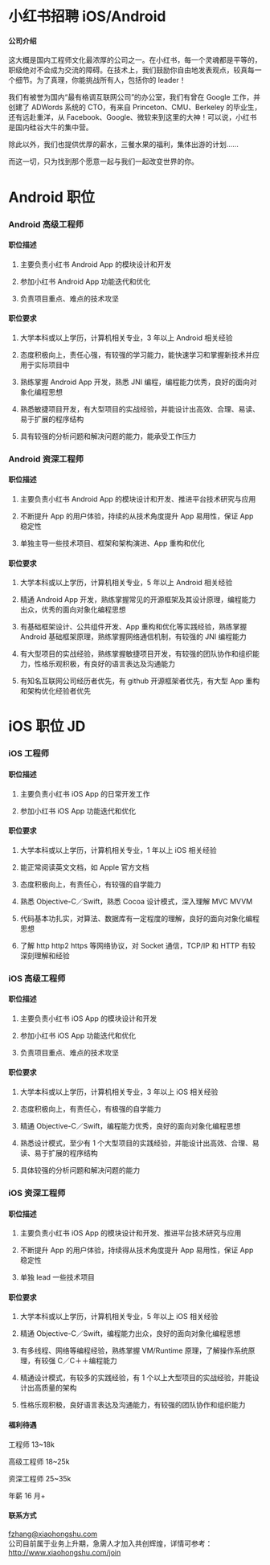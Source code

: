 小红书招聘 iOS/Android
==========

#### 公司介绍
这大概是国内工程师文化最浓厚的公司之一。在小红书，每一个灵魂都是平等的，职级绝对不会成为交流的障碍。在技术上，我们鼓励你自由地发表观点，较真每一个细节。为了真理，你能挑战所有人，包括你的 leader！

我们有被誉为国内“最有格调互联网公司”的办公室，我们有曾在 Google 工作，并创建了 ADWords 系统的 CTO，有来自 Princeton、CMU、Berkeley 的毕业生，还有远赴重洋，从 Facebook、Google、微软来到这里的大神！可以说，小红书是国内硅谷大牛的集中营。

除此以外，我们也提供优厚的薪水，三餐水果的福利，集体出游的计划……

而这一切，只为找到那个愿意一起与我们一起改变世界的你。

Android 职位
==========
### Android 高级工程师

#### 职位描述
1. 主要负责小红书 Android App 的模块设计和开发

2. 参加小红书 Android App 功能迭代和优化

3. 负责项目重点、难点的技术攻坚

#### 职位要求 
1. 大学本科或以上学历，计算机相关专业，3 年以上 Android 相关经验

2. 态度积极向上，责任心强，有较强的学习能力，能快速学习和掌握新技术并应用于实际项目中

3. 熟练掌握 Android App 开发，熟悉 JNI 编程，编程能力优秀，良好的面向对象化编程思想

4. 熟悉敏捷项目开发，有大型项目的实战经验，并能设计出高效、合理、易读、易于扩展的程序结构

5. 具有较强的分析问题和解决问题的能力，能承受工作压力

### Android 资深工程师

#### 职位描述
1. 主要负责小红书 Android App 的模块设计和开发、推进平台技术研究与应用

2. 不断提升 App 的用户体验，持续的从技术角度提升 App 易用性，保证 App 稳定性

3. 单独主导一些技术项目、框架和架构演进、App 重构和优化 

#### 职位要求 
1. 大学本科或以上学历，计算机相关专业，5 年以上 Android 相关经验

2. 精通 Android App 开发，熟练掌握常见的开源框架及其设计原理，编程能力出众，优秀的面向对象化编程思想

3. 有基础框架设计、公共组件开发、App 重构和优化等实践经验，熟练掌握 Android 基础框架原理，熟练掌握网络通信机制，有较强的 JNI 编程能力

4. 有大型项目的实战经验，熟练掌握敏捷项目开发，有较强的团队协作和组织能力，性格乐观积极，有良好的语言表达及沟通能力

5. 有知名互联网公司经历者优先，有 github 开源框架者优先，有大型 App 重构和架构优化经验者优先


iOS 职位 JD
==========

### iOS 工程师

#### 职位描述
1. 主要负责小红书 iOS App 的日常开发工作

2. 参加小红书 iOS App 功能迭代和优化

#### 职位要求 
1. 大学本科或以上学历，计算机相关专业，1 年以上 iOS 相关经验

2. 能正常阅读英文文档，如 Apple 官方文档

3. 态度积极向上，有责任心，有较强的自学能力

4. 熟悉 Objective-C／Swift，熟悉 Cocoa 设计模式，深入理解 MVC MVVM

5. 代码基本功扎实，对算法、数据库有一定程度的理解，良好的面向对象化编程思想

6. 了解 http http2 https 等网络协议，对 Socket 通信，TCP/IP 和 HTTP 有较深刻理解和经验

### iOS 高级工程师

#### 职位描述
1. 主要负责小红书 iOS App 的模块设计和开发

2. 参加小红书 iOS App 功能迭代和优化

3. 负责项目重点、难点的技术攻坚

#### 职位要求 
1. 大学本科或以上学历，计算机相关专业，3 年以上 iOS 相关经验

2. 态度积极向上，有责任心，有极强的自学能力

3. 精通 Objective-C／Swift，编程能力优秀，良好的面向对象化编程思想

4. 熟悉设计模式，至少有 1 个大型项目的实践经验，并能设计出高效、合理、易读、易于扩展的程序结构

5. 具体较强的分析问题和解决问题的能力


### iOS 资深工程师

#### 职位描述
1. 主要负责小红书 iOS App 的模块设计和开发、推进平台技术研究与应用

2. 不断提升 App 的用户体验，持续得从技术角度提升 App 易用性，保证 App 稳定性

3. 单独 lead 一些技术项目 

#### 职位要求 
1. 大学本科或以上学历，计算机相关专业，5 年以上 iOS 相关经验

2. 精通 Objective-C／Swift，编程能力出众，良好的面向对象化编程思想

3. 有多线程、网络等编程经验，熟练掌握 VM/Runtime 原理，了解操作系统原理，有较强 C／C＋＋编程能力

4. 精通设计模式，有较多的实践经验，有 1 个以上大型项目的实战经验，并能设计出高质量的架构

5. 性格乐观积极，良好语言表达及沟通能力，有较强的团队协作和组织能力


#### 福利待遇
工程师       13~18k

高级工程师    18~25k

资深工程师    25~35k

年薪         16 月+


#### 联系方式
[fzhang@xiaohongshu.com](mailto:fzhang@xiaohongshu.com)  
公司目前属于业务上升期，急需人才加入共创辉煌，详情可参考：http://www.xiaohongshu.com/join
